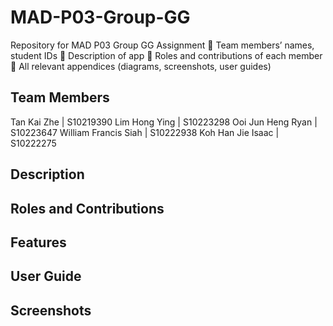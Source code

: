 # MAD-P03-Group-GG
Repository for MAD P03 Group GG Assignment
	Team members’ names, student IDs
	Description of app
	Roles and contributions of each member
	All relevant appendices (diagrams, screenshots, user guides)

## Team Members
Tan Kai Zhe | S10219390
Lim Hong Ying | S10223298
Ooi Jun Heng Ryan | S10223647
William Francis Siah | S10222938
Koh Han Jie Isaac | S10222275

## Description

## Roles and Contributions

## Features

## User Guide

## Screenshots
